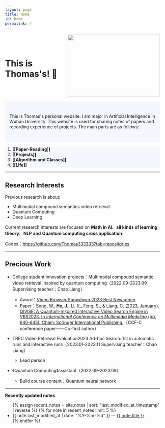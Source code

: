```yaml
---
layout: page
title: Home
id: home
permalink: / 
---
```


<style>     .container {         display: flex;         align-items: center;  justify-content: space-between;   }          .container img {         width: 300px;         height: 200px;     } </style>  
<div class="container">         <h1>This is Thomas's! 🌱 </h1> <img src='https://cdn.jsdelivr.net/gh/Thomas333333/MyPostImage/Images/DSC_7355.JPG' width="300" height="200"> </div>

<p style="padding: 3em 1em; background: #f5f7ff; border-radius: 4px;">
    This is Thomas's personal website. I am major in Artificial Intelligence in Wuhan University. This website is used for sharing notes of papers and recording experience of projects. The main parts are as follows:
    </p>
  <ol style="background: #f5f7ff;">
    <li style="background: #f5f7ff;"><strong>[[Paper-Reading]]</strong></li>
    <li style="background: #f5f7ff;"><strong>[[Projects]]</strong></li>
    <li style="background: #f5f7ff;"><strong>[[Algorithm and Classes]]</strong></li>
    <li style="background: #f5f7ff;"><strong>[[Life]]</strong></li>


  </ol>

---




## Research Interests

Previous research is about:

+ Multimodal compound semantics video retrieval
+ Quantum Computing
+ Deep Learning

Current research interests are focused on **Math in AI**、**all kinds of learning theory**、**NLP** **and** **Quantum computing cross application**.

Codes：<a href='https://github.com/Thomas333333?tab=repositories'>https://github.com/Thomas333333?tab=repositories </a>

---

## Precious Work

+ College student innovation projects：Multimodal compound semantic video retrieval inspired by quantum computing（2022.09-2023.09  Supervising teacher：Chao Liang）
  +  Award：[Video Browser Showdown 2023 Best Newcomer](https://videobrowsershowdown.org/hall-of-fame/) 
  + Paper：[Song, W., **He, J.**, Li, X., Feng, S., & Liang, C. (2023, January). QIVISE: A Quantum-Inspired Interactive Video Search Engine in VBS2023. In *International Conference on Multimedia Modeling* (pp. 640-645). Cham: Springer International Publishing.](https://link.springer.com/chapter/10.1007/978-3-031-27077-2_52)（CCF-C conference paper——Co-first author）
+ TREC Video Retrieval Evaluation2023 Ad-hoc Search: 1st in automatic runs and interactive runs（2023.01-2023.11  Supervising teacher：Chao Liang）
  + Lead person

+ 《Quantum Computing》assistant（2022.09-2023.09）
  + Build course content：Quantum neural network

---



<strong>Recently updated notes</strong>

<ul>
  {% assign recent_notes = site.notes | sort: "last_modified_at_timestamp" | reverse %}
  {% for note in recent_notes limit: 5 %}
    <li>
      {{ note.last_modified_at | date: "%Y-%m-%d" }} — <a class="internal-link" href="{{ note.url }}">{{ note.title }}</a>
    </li>
  {% endfor %}
</ul>

<style>
  .wrapper {
    max-width: 46em;
  }
</style>
